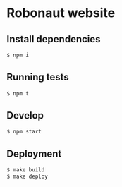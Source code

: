 # Robonaut website

## Install dependencies

```sh
$ npm i
```


## Running tests
```sh
$ npm t
```

## Develop

```sh
$ npm start
```

## Deployment

```sh
$ make build
$ make deploy
```
